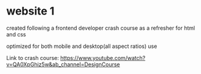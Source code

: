 # website 1

created following a frontend developer crash course as a refresher for html and css

optimized for both mobile and desktop(all aspect ratios) use  

Link to crash course: https://www.youtube.com/watch?v=QA0XpGhiz5w&ab_channel=DesignCourse
